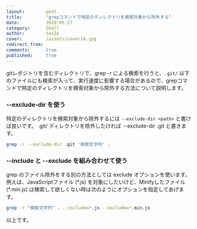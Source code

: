 ```yaml
---
layout:        post
title:         "grepコマンドで特定のディレクトリを検索対象から除外する"
date:          2019-05-27
category:      Shell
author:        tex2e
cover:         /assets/cover14.jpg
redirect_from:
comments:      true
published:     true
---
```


gitレポジトリを含むディレクトリで、grep -r による検索を行うと、`.git/` 以下のファイルにも検索が入って、実行速度に影響する場合があるので、grepコマンドで特定のディレクトリを検索対象から除外する方法について説明します。

### \--exclude-dir を使う

特定のディレクトリを検索対象から除外するには `--exclude-dir <path>` と書けば良いです。
.git/ ディレクトリを除外したければ \--exclude-dir .git と書きます。

```bash
grep -r --exclude-dir .git '検索文字列' .
```

### \--include と \--exclude を組み合わせて使う

grep のファイル除外をする別の方法としては exclude オプションを使います。
例えば、JavaScriptファイル (\*.js) を対象にしたいけど、Minifyしたファイル (\*.min.js) は検索して欲しくない時は次のようにオプションを指定してあげます。

```bash
grep -r "検索文字列" . --include=*.js --exclude=*.min.js
```

以上です。
